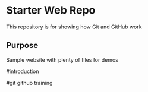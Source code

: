 # Starter Web Repo

This repository is for showing how Git and GitHub work

## Purpose

Sample website with plenty of files for demos

#introduction

#git github training 